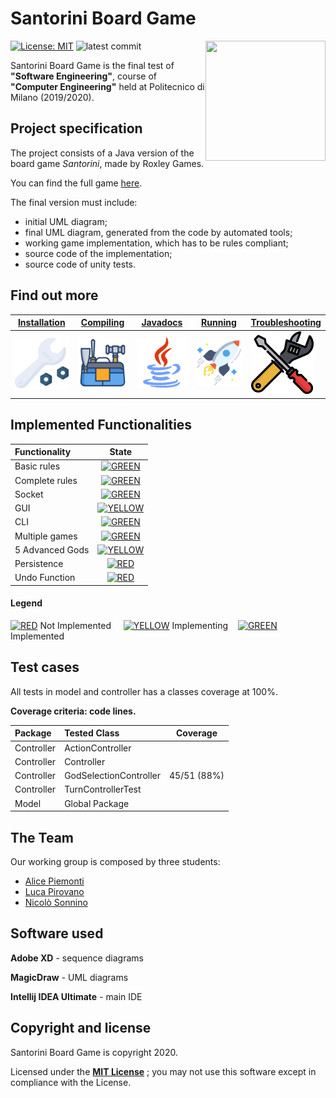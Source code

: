# Santorini Board Game
[![License: MIT][license-image]][license]
![latest commit](https://img.shields.io/github/last-commit/S0NN1/ing-sw-2020-piemonti-pirovano-sonnino?color=red)
<img src="https://images-na.ssl-images-amazon.com/images/I/91irtho0CNL._AC_SL1500_.jpg" width=192px height=192 px align="right" />

Santorini Board Game is the final test of **"Software Engineering"**, course of **"Computer Engineering"** held at Politecnico di Milano (2019/2020).

## Project specification
The project consists of a Java version of the board game *Santorini*, made by Roxley Games.

You can find the full game [here](https://roxley.com/products/santorini).

The final version must include:
* initial UML diagram;
* final UML diagram, generated from the code by automated tools;
* working game implementation, which has to be rules compliant;
* source code of the implementation;
* source code of unity tests.
## Find out more

| **[Installation][installation-link]**     | **[Compiling][compiling-link]**     | **[Javadocs][javadocs]**           | **[Running][running-link]**| **[Troubleshooting][troubleshooting-link]**
|-------------------------------------|-------------------------------------|-------------------------------------|-------------------------------------|-------------------------------------|
| [![i1][installation-image]][installation-link] | [![i2][compiling-image]][compiling-link] | [![i3][javadocs-image]][javadocs] | [![i4][running-image]][running-link] | [![i5][troubleshooting-image]][troubleshooting-link]

## Implemented Functionalities
| Functionality | State |
|:-----------------------|:------------------------------------:|
| Basic rules | [![GREEN](https://placehold.it/15/44bb44/44bb44)](https://github.com/S0NN1/ing-sw-2020-piemonti-pirovano-sonnino/tree/master/src/main/java/it/polimi/ingsw/model) |
| Complete rules | [![GREEN](https://placehold.it/15/44bb44/44bb44)](https://github.com/S0NN1/ing-sw-2020-piemonti-pirovano-sonnino/tree/master/src/main/java/it/polimi/ingsw/model) |
| Socket |[![GREEN](https://placehold.it/15/44bb44/44bb44)](https://github.com/S0NN1/ing-sw-2020-piemonti-pirovano-sonnino/tree/master/src/main/java/it/polimi/ingsw/server) |
| GUI | [![YELLOW](https://placehold.it/15/ffdd00/ffdd00)](https://github.com/S0NN1/ing-sw-2020-piemonti-pirovano-sonnino/tree/master/src/main/java/it/polimi/ingsw/client/gui) |
| CLI |[![GREEN](https://placehold.it/15/44bb44/44bb44)](https://github.com/S0NN1/ing-sw-2020-piemonti-pirovano-sonnino/tree/master/src/main/java/it/polimi/ingsw/client/cli) |
| Multiple games | [![GREEN](https://placehold.it/15/44bb44/44bb44)](https://github.com/S0NN1/ing-sw-2020-piemonti-pirovano-sonnino/blob/master/src/main/java/it/polimi/ingsw/server/Server.java)|
| 5 Advanced Gods | [![YELLOW](https://placehold.it/15/ffdd00/ffdd00)](https://github.com/S0NN1/ing-sw-2020-piemonti-pirovano-sonnino/tree/master/src/main/java/it/polimi/ingsw/model/player/gods/advancedgods) |
| Persistence | [![RED](https://placehold.it/15/f03c15/f03c15)](#) |
| Undo Function | [![RED](https://placehold.it/15/f03c15/f03c15)](#) |

#### Legend
[![RED](https://placehold.it/15/f03c15/f03c15)](#) Not Implemented &nbsp;&nbsp;&nbsp;&nbsp;[![YELLOW](https://placehold.it/15/ffdd00/ffdd00)](#) Implementing&nbsp;&nbsp;&nbsp;&nbsp;[![GREEN](https://placehold.it/15/44bb44/44bb44)](#) Implemented


<!--
[![RED](https://placehold.it/15/f03c15/f03c15)](#)
[![YELLOW](https://placehold.it/15/ffdd00/ffdd00)](#)
[![GREEN](https://placehold.it/15/44bb44/44bb44)](#)
-->

## Test cases
All tests in model and controller has a classes coverage at 100%.

**Coverage criteria: code lines.**

| Package |Tested Class | Coverage |
|:-----------------------|:------------------|:------------------------------------:|
| Controller | ActionController | 
| Controller | Controller | 
| Controller | GodSelectionController | 45/51 (88%)
| Controller | TurnControllerTest | 
| Model | Global Package | 

## The Team
Our working group is composed by three students:
* [Alice Piemonti](https://github.com/AlicePiemonti)
* [Luca Pirovano](https://github.com/PiroX4256)
* [Nicolò Sonnino](https://github.com/S0NN1)

## Software used
**Adobe XD** - sequence diagrams

**MagicDraw** - UML diagrams

**Intellij IDEA Ultimate** - main IDE 

## Copyright and license

Santorini Board Game is copyright 2020.

Licensed under the **[MIT License](https://github.com/S0NN1/ing-sw-2020-piemonti-pirovano-sonnino/blob/master/LICENSE)** ;
you may not use this software except in compliance with the License.


[license]: https://github.com/S0NN1/ing-sw-2020-piemonti-pirovano-sonnino/blob/master/LICENSE
[license-image]: https://img.shields.io/badge/License-MIT-blue.svg
[javadocs-image]: github/Artboard%202.png
[javadocs]: https://s0nn1.github.io/Santorini-javadocs/
[installation-link]: https://github.com/S0NN1/ing-sw-2020-piemonti-pirovano-sonnino/wiki/Installation
[installation-image]: github/Artboard%201.png
[compiling-image]: github/Artboard%203.png
[compiling-link]: https://github.com/S0NN1/ing-sw-2020-piemonti-pirovano-sonnino/wiki/Compiling
[running-image]: github/Artboard%204.png
[running-link]: https://github.com/S0NN1/ing-sw-2020-piemonti-pirovano-sonnino/wiki/Running
[troubleshooting-link]: https://github.com/S0NN1/ing-sw-2020-piemonti-pirovano-sonnino/wiki/Troubleshooting
[troubleshooting-image]: github/Artboard%205.png
